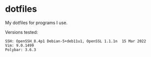 # dotfiles
My dotfiles for programs I use.

Versions tested:
```
SSH: OpenSSH_8.4p1 Debian-5+deb11u1, OpenSSL 1.1.1n  15 Mar 2022
Vim: 9.0.1499
Polybar: 3.6.3
```
